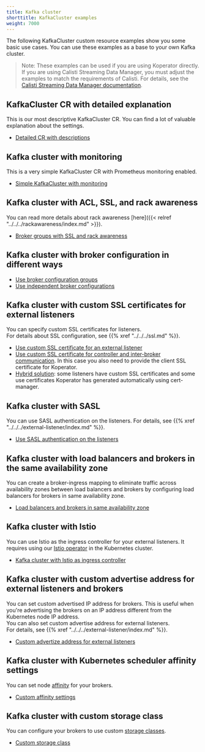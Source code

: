 ```yaml
---
title: Kafka cluster
shorttitle: KafkaCluster examples
weight: 7000
---
```


The following KafkaCluster custom resource examples show you some basic use cases.
You can use these examples as a base to your own Kafka cluster.

> Note: These examples can be used if you are using Koperator directly. If you are using Calisti Streaming Data Manager, you must adjust the examples to match the requirements of Calisti. For details, see the [Calisti Streaming Data Manager documentation](https://docs.calisti.app/docs/sdm/create-kafka-cluster/).

## KafkaCluster CR with detailed explanation

This is our most descriptive KafkaCluster CR. You can find a lot of valuable explanation about the settings.

- [Detailed CR with descriptions](https://raw.githubusercontent.com/banzaicloud/koperator/master/config/samples/banzaicloud_v1beta1_kafkacluster.yaml)

## Kafka cluster with monitoring

This is a very simple KafkaCluster CR with Prometheus monitoring enabled.

- [Simple KafkaCluster with monitoring](https://raw.githubusercontent.com/banzaicloud/koperator/master/config/samples/simplekafkacluster.yaml)

## Kafka cluster with ACL, SSL, and rack awareness

You can read more details about rack awareness [here]({{< relref "../../../rackawareness/index.md" >}}).

- [Broker groups with SSL and rack awareness](https://raw.githubusercontent.com/banzaicloud/koperator/master/config/samples/kafkacluster_with_ssl_groups.yaml)

## Kafka cluster with broker configuration in different ways

- [Use broker configuration groups](https://raw.githubusercontent.com/banzaicloud/koperator/master/config/samples/kafkacluster_without_ssl_groups.yaml)
- [Use independent broker configurations](https://raw.githubusercontent.com/banzaicloud/koperator/master/config/samples/kafkacluster_without_ssl.yaml)

## Kafka cluster with custom SSL certificates for external listeners

You can specify custom SSL certificates for listeners.  
For details about SSL configuration, see {{% xref "../../../ssl.md" %}}.

- [Use custom SSL certificate for an external listener]()
- [Use custom SSL certificate for controller and inter-broker communication](). In this case you also need to provide the client SSL certificate for Koperator.  
- [Hybrid solution](): some listeners have custom SSL certificates and some use certificates Koperator has generated automatically using cert-manager.

## Kafka cluster with SASL

You can use SASL authentication on the listeners.
For details, see {{% xref "../../../external-listener/index.md" %}}.

- [Use SASL authentication on the listeners](https://raw.githubusercontent.com/banzaicloud/koperator/master/config/samples/simplekafkacluster_with_sasl.yaml)

## Kafka cluster with load balancers and brokers in the same availability zone

You can create a broker-ingress mapping to eliminate traffic across availability zones between load balancers and brokers by configuring load balancers for brokers in same availability zone.

- [Load balancers and brokers in same availability zone](https://raw.githubusercontent.com/banzaicloud/koperator/master/config/samples/simplekafkacluster-with-brokerbindings.yaml)

## Kafka cluster with Istio

You can use Istio as the ingress controller for your external listeners. It requires using our [Istio operator](https://github.com/banzaicloud/istio-operator) in the Kubernetes cluster.  

- [Kafka cluster with Istio as ingress controller](https://github.com/banzaicloud/koperator/blob/master/config/samples/kafkacluster-with-istio.yaml)

## Kafka cluster with custom advertise address for external listeners and brokers

You can set custom advertised IP address for brokers. This is useful when you're advertising the brokers on an IP address different from the Kubernetes node IP address.  
You can also set custom advertise address for external listeners.  
For details, see {{% xref "../../../external-listener/index.md" %}}.

- [Custom advertize address for external listeners](https://raw.githubusercontent.com/banzaicloud/koperator/master/config/samples/simplekafkacluster-with-nodeport-external.yaml)

## Kafka cluster with Kubernetes scheduler affinity settings

You can set node [affinity](https://kubernetes.io/docs/concepts/scheduling-eviction/assign-pod-node/) for your brokers.

- [Custom affinity settings](https://raw.githubusercontent.com/banzaicloud/koperator/master/config/samples/simplekafkacluster_affinity.yaml)

## Kafka cluster with custom storage class

You can configure your brokers to use custom [storage classes](https://kubernetes.io/docs/concepts/storage/storage-classes/).

- [Custom storage class](https://raw.githubusercontent.com/banzaicloud/koperator/master/config/samples/simplekafkacluster_ebs_csi.yaml)
